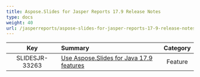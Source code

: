 ```yaml
---
title: Aspose.Slides for Jasper Reports 17.9 Release Notes
type: docs
weight: 40
url: /jasperreports/aspose-slides-for-jasper-reports-17-9-release-notes/
---
```


|**Key** |**Summary** |**Category** |
| :-: | :- | :-: |
|SLIDESJR-33263|[Use Aspose.Slides for Java 17.9 features](/slides/java/aspose-slides-for-java-17-9-release-notes/)|Feature|

